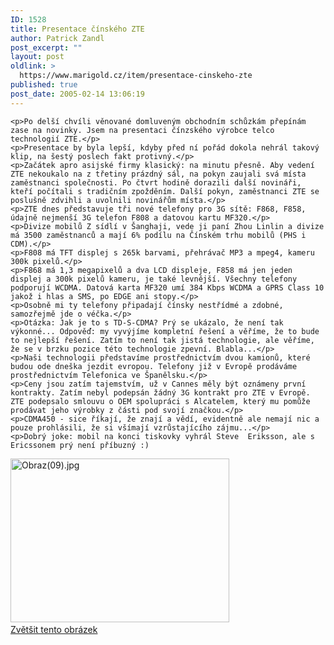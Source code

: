 ```yaml
---
ID: 1528
title: Presentace čínského ZTE
author: Patrick Zandl
post_excerpt: ""
layout: post
oldlink: >
  https://www.marigold.cz/item/presentace-cinskeho-zte
published: true
post_date: 2005-02-14 13:06:19
---
```

	<p>Po delší chvíli věnované domluveným obchodním schůzkám přepínám zase na novinky. Jsem na presentaci čínzského výrobce telco technologií ZTE.</p>
	<p>Presentace by byla lepší, kdyby před ní pořád dokola nehrál takový klip, na šestý poslech fakt protivný.</p>
	<p>Začátek apro asijské firmy klasický: na minutu přesně. Aby vedení ZTE nekoukalo na z třetiny prázdný sál, na pokyn zaujali svá místa zaměstnanci společnosti. Po čtvrt hodině dorazili další novináři, kteří počítali s tradičním zpožděním. Další pokyn, zaměstnanci ZTE se poslušně zdvihli a uvolnili novinářům místa.</p>
	<p>ZTE dnes představuje tři nové telefony pro 3G sítě: F868, F858, údajně nejmenší 3G telefon F808 a datovou kartu MF320.</p>
	<p>Divize mobilů Z sídlí v Šanghaji, vede ji paní Zhou Linlin a divize má 3500 zaměstnanců a mají 6% podílu na Čínském trhu mobilů (PHS i CDM).</p>
	<p>F808 má TFT displej s 265k barvami, přehrávač MP3 a mpeg4, kameru 300k pixelů.</p>
	<p>F868 má 1,3 megapixelů a dva LCD displeje, F858 má jen jeden displej a 300k pixelů kameru, je také levnější. Všechny telefony podporují WCDMA. Datová karta MF320 umí 384 Kbps WCDMA a GPRS Class 10 jakož i hlas a SMS, po EDGE ani stopy.</p>
	<p>Osobně mi ty telefony připadají čínsky nestřídmé a zdobné, samozřejmě jde o véčka.</p>
	<p>Otázka: Jak je to s TD-S-CDMA? Prý se ukázalo, že není tak výkonné... Odpověď: my vyvýjíme kompletní řešení a věříme, že to bude to nejlepší řešení. Zatím to není tak jistá technologie, ale věříme, že se v brzku pozice této technologie zpevní. Blabla...</p>
	<p>Naši technologii představíme prostřednictvím dvou kamionů, které budou ode dneška jezdit evropou. Telefony již v Evropě prodáváme prostřednictvím Telefonica ve Španělsku.</p>
	<p>Ceny jsou zatím tajemstvím, už v Cannes měly být oznámeny první kontrakty. Zatím nebyl podepsán žádný 3G kontrakt pro ZTE v Evropě. ZTE podepsalo smlouvu o OEM spolupráci s Alcatelem, který mu pomůže prodávat jeho výrobky z části pod svojí značkou.</p>
	<p>CDMA450 - sice říkají, že znají a vědí, evidentně ale nemají nic a pouze prohlásili, že si všímají vzrůstajícího zájmu...</p>
	<p>Dobrý joke: mobil na konci tiskovky vyhrál Steve  Eriksson, ale s Ericssonem prý není příbuzný :)
</p><div class="box"><img src="/wp-content/uploads/1/thumb-73107538.jpg" alt="Obraz(09).jpg" width="350" height="262" /><a href="/wp-content/uploads/1/mms-73107538.jpg" title="<br/>Zvětšit tento obrázek<br/>" onclick="window.open('/wp-content/1/mms-73107538.jpg','<br/>Zvětšit tento obrázek<br/>','width=640,height=480,directories=no,location=no,menubar=no,scrollbars=no,status=no,toolbar=no,resizable=no');return false"><br/>Zvětšit tento obrázek<br/></a></div>